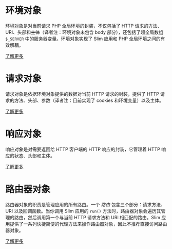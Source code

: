 # 环境对象

环境对象是对当前请求 PHP 全局环境的封装，不仅包括了 HTTP 请求的方法、URI、头部和<del>主体</del>（译者注：环境对象未包含 body 部分），还包括了超全局数组 `$_SERVER` 中的服务器变量。环境对象实现了 Slim 应用和 PHP 全局环境之间的有效解耦。

[了解更多](/objects/environment)

# 请求对象

请求对象是依据环境对象提供的数据对当前 HTTP 请求的封装，提供了 HTTP 请求的方法、头部、参数（译者注：目前实现了 cookies 和环境变量）以及主体。

[了解更多](/objects/request)

# 响应对象

响应对象是对需要返回给 HTTP 客户端的 HTTP 响应的封装，它管理着 HTTP 响应的状态、头部和主体。

[了解更多](/objects/response)

# 路由器对象

路由器对象的职责是管理应用的所有路由。一个 _路由_ 包含三个部分：请求方法、URI 以及回调函数。当你调用 Slim 应用的 `run()` 方法时，路由器对象会遍历其管理的路由，然后调用第一个与当前 HTTP 请求方法和 URI 相匹配的路由。Slim 应用提供了一系列快捷简便的代理方法来操作路由器对象，因此不推荐直接访问路由器对象。

[了解更多](/objects/router)
